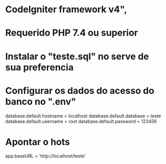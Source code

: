 # CodeIgniter framework v4",
# Requerido PHP 7.4 ou superior

# Instalar o "teste.sql" no serve de sua preferencia

# Configurar os dados do acesso do banco no ".env"
database.default.hostname = localhost
database.default.database = teste
database.default.username = root
database.default.password = 123456

# Apontar o hots
app.baseURL = 'http://localhost/teste'



